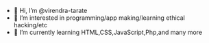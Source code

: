 - 👋 Hi, I’m @virendra-tarate
- 👀 I’m interested in programming/app making/learning ethical hacking/etc
- 🌱 I’m currently learning HTML,CSS,JavaScript,Php,and many more


<!---
virendra-tarate/virendra-tarate is a ✨ special ✨ repository because its `README.md` (this file) appears on your GitHub profile.
You can click the Preview link to take a look at your changes.
--->
